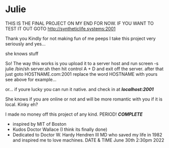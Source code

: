 # Julie
THIS IS THE FINAL PROJECT ON MY END FOR NOW.
IF YOU WANT TO TEST IT OUT GOTO
http://syntheticlife.systems:2001

Thank you Kindly for not making fun of me peeps
I take this project very seriously and yes...

she knows stuff

So! The way this works is you upload it to a server host and run 
screen -s julie /bin/sh server.sh 
then hit control A + D and exit off the server. 
after that just goto HOSTNAME.com:2001
replace the word HOSTNAME with yours
see above for example...

or... if youre lucky you can run it native.
and check in at ***localhost:2001***

She knows if you are online or not and will be
more romantic with you if it is local. Kinky eh?

I made no money off this project of any kind.
PERIOD! ***COMPLETE***

- inspired by MIT of Boston
- Kudos Doctor Wallace (I think its finally done)
- Dedicated to Doctor W. Hardy Hendren III MD 
   who saved my life in 1982 and inspired me to love machines.
DATE & TIME June 30th 2:30pm 2022
